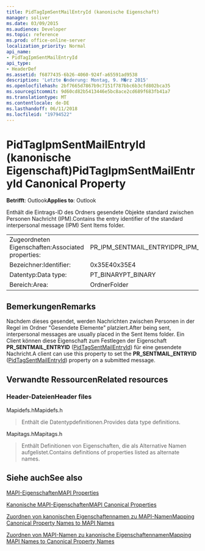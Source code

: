 ```yaml
---
title: PidTagIpmSentMailEntryId (kanonische Eigenschaft)
manager: soliver
ms.date: 03/09/2015
ms.audience: Developer
ms.topic: reference
ms.prod: office-online-server
localization_priority: Normal
api_name:
- PidTagIpmSentMailEntryId
api_type:
- HeaderDef
ms.assetid: f6877435-6b26-4060-924f-a65591ad9538
description: 'Letzte �nderung: Montag, 9. M�rz 2015'
ms.openlocfilehash: 2bf7665d7867b9c7151f787bbc6b3cfd802bca35
ms.sourcegitcommit: 9d60cd82b5413446e5bc8ace2cd689f683fb41a7
ms.translationtype: MT
ms.contentlocale: de-DE
ms.lasthandoff: 06/11/2018
ms.locfileid: "19794522"
---
```

# <a name="pidtagipmsentmailentryid-canonical-property"></a><span data-ttu-id="2d531-103">PidTagIpmSentMailEntryId (kanonische Eigenschaft)</span><span class="sxs-lookup"><span data-stu-id="2d531-103">PidTagIpmSentMailEntryId Canonical Property</span></span>

  
  
<span data-ttu-id="2d531-104">**Betrifft**: Outlook</span><span class="sxs-lookup"><span data-stu-id="2d531-104">**Applies to**: Outlook</span></span> 
  
<span data-ttu-id="2d531-105">Enthält die Eintrags-ID des Ordners gesendete Objekte standard zwischen Personen Nachricht (IPM).</span><span class="sxs-lookup"><span data-stu-id="2d531-105">Contains the entry identifier of the standard interpersonal message (IPM) Sent Items folder.</span></span> 
  
|||
|:-----|:-----|
|<span data-ttu-id="2d531-106">Zugeordneten Eigenschaften:</span><span class="sxs-lookup"><span data-stu-id="2d531-106">Associated properties:</span></span>  <br/> |<span data-ttu-id="2d531-107">PR_IPM_SENTMAIL_ENTRYID</span><span class="sxs-lookup"><span data-stu-id="2d531-107">PR_IPM_SENTMAIL_ENTRYID</span></span>  <br/> |
|<span data-ttu-id="2d531-108">Bezeichner:</span><span class="sxs-lookup"><span data-stu-id="2d531-108">Identifier:</span></span>  <br/> |<span data-ttu-id="2d531-109">0x35E4</span><span class="sxs-lookup"><span data-stu-id="2d531-109">0x35E4</span></span>  <br/> |
|<span data-ttu-id="2d531-110">Datentyp:</span><span class="sxs-lookup"><span data-stu-id="2d531-110">Data type:</span></span>  <br/> |<span data-ttu-id="2d531-111">PT_BINARY</span><span class="sxs-lookup"><span data-stu-id="2d531-111">PT_BINARY</span></span>  <br/> |
|<span data-ttu-id="2d531-112">Bereich:</span><span class="sxs-lookup"><span data-stu-id="2d531-112">Area:</span></span>  <br/> |<span data-ttu-id="2d531-113">Ordner</span><span class="sxs-lookup"><span data-stu-id="2d531-113">Folder</span></span>  <br/> |
   
## <a name="remarks"></a><span data-ttu-id="2d531-114">Bemerkungen</span><span class="sxs-lookup"><span data-stu-id="2d531-114">Remarks</span></span>

<span data-ttu-id="2d531-115">Nachdem dieses gesendet, werden Nachrichten zwischen Personen in der Regel im Ordner "Gesendete Elemente" platziert.</span><span class="sxs-lookup"><span data-stu-id="2d531-115">After being sent, interpersonal messages are usually placed in the Sent Items folder.</span></span> <span data-ttu-id="2d531-116">Ein Client können diese Eigenschaft zum Festlegen der Eigenschaft **PR_SENTMAIL_ENTRYID** ([PidTagSentMailEntryId](pidtagsentmailentryid-canonical-property.md)) für eine gesendete Nachricht.</span><span class="sxs-lookup"><span data-stu-id="2d531-116">A client can use this property to set the **PR_SENTMAIL_ENTRYID** ([PidTagSentMailEntryId](pidtagsentmailentryid-canonical-property.md)) property on a submitted message.</span></span> 
  
## <a name="related-resources"></a><span data-ttu-id="2d531-117">Verwandte Ressourcen</span><span class="sxs-lookup"><span data-stu-id="2d531-117">Related resources</span></span>

### <a name="header-files"></a><span data-ttu-id="2d531-118">Header-Dateien</span><span class="sxs-lookup"><span data-stu-id="2d531-118">Header files</span></span>

<span data-ttu-id="2d531-119">Mapidefs.h</span><span class="sxs-lookup"><span data-stu-id="2d531-119">Mapidefs.h</span></span>
  
> <span data-ttu-id="2d531-120">Enthält die Datentypdefinitionen.</span><span class="sxs-lookup"><span data-stu-id="2d531-120">Provides data type definitions.</span></span>
    
<span data-ttu-id="2d531-121">Mapitags.h</span><span class="sxs-lookup"><span data-stu-id="2d531-121">Mapitags.h</span></span>
  
> <span data-ttu-id="2d531-122">Enthält Definitionen von Eigenschaften, die als Alternative Namen aufgelistet.</span><span class="sxs-lookup"><span data-stu-id="2d531-122">Contains definitions of properties listed as alternate names.</span></span>
    
## <a name="see-also"></a><span data-ttu-id="2d531-123">Siehe auch</span><span class="sxs-lookup"><span data-stu-id="2d531-123">See also</span></span>



[<span data-ttu-id="2d531-124">MAPI-Eigenschaften</span><span class="sxs-lookup"><span data-stu-id="2d531-124">MAPI Properties</span></span>](mapi-properties.md)
  
[<span data-ttu-id="2d531-125">Kanonische MAPI-Eigenschaften</span><span class="sxs-lookup"><span data-stu-id="2d531-125">MAPI Canonical Properties</span></span>](mapi-canonical-properties.md)
  
[<span data-ttu-id="2d531-126">Zuordnen von kanonischen Eigenschaftennamen zu MAPI-Namen</span><span class="sxs-lookup"><span data-stu-id="2d531-126">Mapping Canonical Property Names to MAPI Names</span></span>](mapping-canonical-property-names-to-mapi-names.md)
  
[<span data-ttu-id="2d531-127">Zuordnen von MAPI-Namen zu kanonische Eigenschaftennamen</span><span class="sxs-lookup"><span data-stu-id="2d531-127">Mapping MAPI Names to Canonical Property Names</span></span>](mapping-mapi-names-to-canonical-property-names.md)

